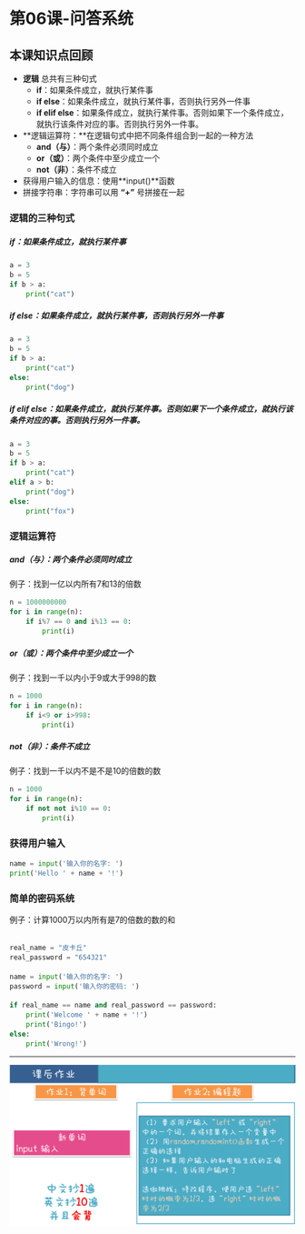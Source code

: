 # 第06课-问答系统

## 本课知识点回顾

* **逻辑** 总共有三种句式
    * **if**：如果条件成立，就执行某件事
    * **if else**：如果条件成立，就执行某件事，否则执行另外一件事
    * **if elif else**：如果条件成立，就执行某件事。否则如果下一个条件成立，就执行该条件对应的事。否则执行另外一件事。
* **逻辑运算符：**在逻辑句式中把不同条件组合到一起的一种方法
    * **and（与）**：两个条件必须同时成立
    * **or（或）**：两个条件中至少成立一个
    * **not（非）**：条件不成立
* 获得用户输入的信息：使用**input()**函数
* 拼接字符串：字符串可以用 **“+”** 号拼接在一起

### 逻辑的三种句式

##### **if**：如果条件成立，就执行某件事

```python
a = 3
b = 5
if b > a:
    print("cat")
```
##### **if else**：如果条件成立，就执行某件事，否则执行另外一件事

```python
a = 3
b = 5
if b > a:
    print("cat")
else:
    print("dog")
```

##### **if elif else**：如果条件成立，就执行某件事。否则如果下一个条件成立，就执行该条件对应的事。否则执行另外一件事。

```python
a = 3
b = 5
if b > a:
    print("cat")
elif a > b:
    print("dog")
else:
    print("fox")
```


### 逻辑运算符

##### **and（与）**：两个条件必须同时成立

例子：找到一亿以内所有7和13的倍数
```python
n = 1000000000
for i in range(n):
    if i%7 == 0 and i%13 == 0:
        print(i)
```

##### **or（或）**：两个条件中至少成立一个
例子：找到一千以内小于9或大于998的数
```python
n = 1000
for i in range(n):
    if i<9 or i>998:
        print(i)
```

##### **not（非）**：条件不成立

例子：找到一千以内不是不是10的倍数的数
```python
n = 1000
for i in range(n):
    if not not i%10 == 0:
        print(i)
```


### 获得用户输入
```python
name = input('输入你的名字: ')
print('Hello ' + name + '!')

```


### 简单的密码系统

例子：计算1000万以内所有是7的倍数的数的和

```python

real_name = "皮卡丘"
real_password = "654321"

name = input('输入你的名字: ')
password = input('输入你的密码: ')

if real_name == name and real_password == password:
    print('Welcome ' + name + '!')
    print('Bingo!')
else:
    print('Wrong!')

```

---
![](/assets/第06课_问答系统.png)
